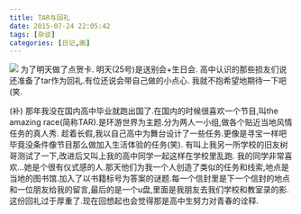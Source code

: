 ```yaml
---
title: TAR与回礼
date: 2015-07-24 22:05:42
tags: [杂谈]
categories: [日记,画]
---
```


<a data-fancybox="gallery" href="P007.jpg"><img src="P007.jpg"></a>
为了明天做了点贺卡.
明天(25号)是送别会+生日会.
高中认识的那些损友们说还准备了tar作为回礼.有位还说会带自己做的小点心.
我就不抱希望地期待一下吧(笑.

(补)
那年我没在国内高中毕业就跑出国了.在国内的时候很喜欢一个节目,叫the amazing race(简称TAR).是环游世界为主题.分为两人一小组,做各个贴近当地风情任务的真人秀.
趁着长假,我以自己高中为舞台设计了一些任务.更像是寻宝一样吧毕竟没条件像节目那么做加入生活体验的任务(笑).
有叫上我另一所学校的旧友树哥测试了一下,改进后又叫上我的高中同学一起这样在学校里乱跑.
我的同学非常喜欢…她是个很有仪式感的人.那天他们为我一个人创造了类似的任务和线索,地点是当地的图书馆.加入了以书籍标号为答案的谜题.每一个信封里是下一个信封的地点和一位朋友给我的留言,最后的是一个u盘,里面是我朋友去我们学校和教室录的影.
这份回礼过于厚重了.现在回想起也会觉得那是高中生努力对青春的诠释.
